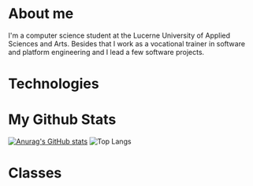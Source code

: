 # About me

I'm a computer science student at the Lucerne University of Applied Sciences and Arts. Besides that I work as a vocational trainer in software and platform engineering and I lead a few software projects.

# Technologies

# My Github Stats

[![Anurag's GitHub stats](https://github-readme-stats.vercel.app/api?username=omeldar&show_icons=true&theme=github_dark&show=prs_merged&bg_color=00000000)](https://github.com/omeldar/github-readme-stats)
![Top Langs](https://github-readme-stats.vercel.app/api/top-langs/?username=omeldar&layout=compact&theme=github_dark)

# Classes
